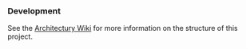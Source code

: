 ### Development

See the [Architectury Wiki](https://docs.architectury.dev/plugin:get_started)
for more information on the structure of this project.